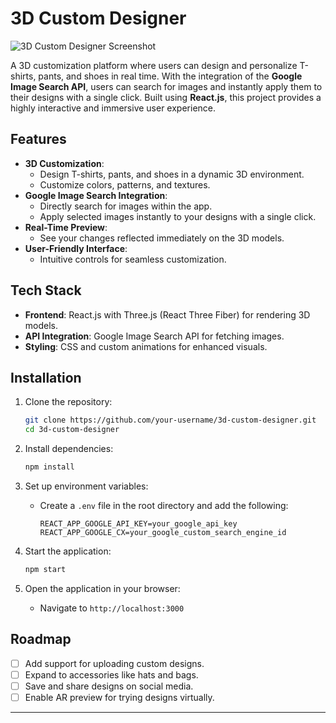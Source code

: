 

# 3D Custom Designer  

![3D Custom Designer Screenshot](https://m0nishkumar.github.io/portfolio//projectImages/pimage4.png)  

A 3D customization platform where users can design and personalize T-shirts, pants, and shoes in real time. With the integration of the **Google Image Search API**, users can search for images and instantly apply them to their designs with a single click. Built using **React.js**, this project provides a highly interactive and immersive user experience.  

## Features  
- **3D Customization**:  
  - Design T-shirts, pants, and shoes in a dynamic 3D environment.  
  - Customize colors, patterns, and textures.  
- **Google Image Search Integration**:  
  - Directly search for images within the app.  
  - Apply selected images instantly to your designs with a single click.  
- **Real-Time Preview**:  
  - See your changes reflected immediately on the 3D models.  
- **User-Friendly Interface**:  
  - Intuitive controls for seamless customization.  

## Tech Stack  
- **Frontend**: React.js with Three.js (React Three Fiber) for rendering 3D models.  
- **API Integration**: Google Image Search API for fetching images.  
- **Styling**: CSS and custom animations for enhanced visuals.  

## Installation  

1. Clone the repository:  
   ```bash  
   git clone https://github.com/your-username/3d-custom-designer.git  
   cd 3d-custom-designer  
   ```  

2. Install dependencies:  
   ```bash  
   npm install  
   ```  

3. Set up environment variables:  
   - Create a `.env` file in the root directory and add the following:  
     ```plaintext  
     REACT_APP_GOOGLE_API_KEY=your_google_api_key  
     REACT_APP_GOOGLE_CX=your_google_custom_search_engine_id  
     ```  

4. Start the application:  
   ```bash  
   npm start  
   ```  

5. Open the application in your browser:  
   - Navigate to `http://localhost:3000`  


## Roadmap  
- [ ] Add support for uploading custom designs.  
- [ ] Expand to accessories like hats and bags.  
- [ ] Save and share designs on social media.  
- [ ] Enable AR preview for trying designs virtually.    

---  
